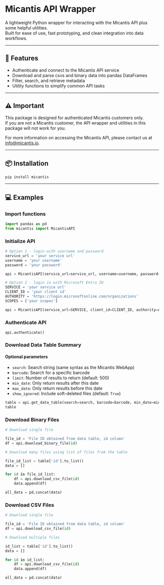 # Micantis API Wrapper

A lightweight Python wrapper for interacting with the Micantis API plus some helpful utilities.  
Built for ease of use, fast prototyping, and clean integration into data workflows.

---

## 🚀 Features

- Authenticate and connect to the Micantis API service
- Download and parse csvs and binary data into pandas DataFrames
- Filter, search, and retrieve metadata
- Utility functions to simplify common API tasks

---

## ⚠️ Important

This package is designed for authenticated Micantis customers only.  
If you are not a Micantis customer, the API wrapper and utilities in this package will not work for you.

For more information on accessing the Micantis API, please contact us at info@micantis.io.

---

## 📦 Installation

```pip install micantis ```

---

## 💻 Examples

### Import functions

``` python
import pandas as pd
from micantis import MicantisAPI
```

### Initialize API

``` python
# Option 1 - login with username and password
service_url = 'your service url'
username = 'your username'
password = 'your password'

api = MicantisAPI(service_url=service_url, username=username, password=password)
```

``` python
# Option 2 - login in with Microsoft Entra ID
SERVICE = 'your service url'
CLIENT_ID = 'your client id'
AUTHORITY = 'https://login.microsoftonline.com/organizations'
SCOPES = ['your scopes']

api = MicantisAPI(service_url=SERVICE, client_id=CLIENT_ID, authority=AUTHORITY, scopes=SCOPES)
```
### Authenticate API
``` api.authenticate() ```

### Download Data Table Summary

#### Optional parameters
- `search`: Search string (same syntax as the Micantis WebApp)
- `barcode`: Search for a specific barcode
- `limit`: Number of results to return (default: 500)
- `min_date`: Only return results after this date
- `max_date`: Only return results before this date
- `show_ignored`: Include soft-deleted files (default: `True`)

```python
table = api.get_data_table(search=search, barcode=barcode, min_date=min_date, max_date=max_date, limit = 10, show_ignored=show_ignored)
table
```

### Download Binary Files

``` python
# Download single file

file_id = 'File ID obtained from data table, id column'
df = api.download_binary_file(id)

```

``` python
# Download many files using list of files from the table

file_id_list = table['id'].to_list()
data = []

for id in file_id_list:
    df = api.download_csv_file(id)
    data.append(df)

all_data = pd.concat(data)
```

### Download CSV Files

``` python
# Download single file

file_id = 'File ID obtained from data table, id column'
df = api.download_csv_file(id)
```

``` python
# Download multiple files

id_list = table['id'].to_list()
data = []

for id in id_list:
    df = api.download_csv_file(id)
    data.append(df)

all_data = pd.concat(data)
```
